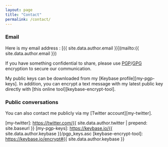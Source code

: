 ```yaml
---
layout: page
title: "Contact"
permalink: /contact/
---
```

### Email

Here is my email address : [{{ site.data.author.email }}](mailto:{{ site.data.author.email }})

If you have something confidential to share, please use [PGP][PGP]/[GPG][GPG] encryption to secure our communication.

My public keys can be downloaded from my [Keybase profile][my-pgp-keys]. In addition, you can encrypt a text message with my latest public key directly with [this online tool][keybase-encrypt-tool].

### Public conversations

You can also contact me publicly via my [Twitter account][my-twitter].

[PGP]: https://en.wikipedia.org/wiki/Pretty_Good_Privacy
[GPG]: https://gnupg.org/
[my-twitter]: https://twitter.com/{{ site.data.author.twitter | prepend: site.baseurl }}
[my-pgp-keys]: https://keybase.io/{{ site.data.author.keybase }}/pgp_keys.asc
[keybase-encrypt-tool]: https://keybase.io/encrypt#{{ site.data.author.keybase }}
